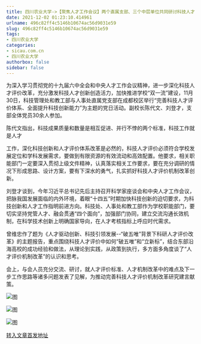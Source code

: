 ```yaml
---
title: 四川农业大学->​【聚焦人才工作会议】两个直属支部、三个中层单位共同研讨科技人才评价机制改革 | sicau.com.cn
date: 2021-12-02 01:23:10.414961
urlname: 496c82ff4c5146b10674ac56d9031e59
slug: 496c82ff4c5146b10674ac56d9031e59
tags: 
- 四川农业大学
categories:
- sicau.com.cn
- 四川农业大学
authorbox: false
sidebar: false
---
```

为深入学习贯彻党的十九届六中全会和中央人才工作会议精神，进一步深化科技人才评价改革，充分激发科技人才创新创造活力，加快推进学校“双一流”建设，11月30日，科技管理处和教工部与人事处直属党支部在成都校区举行“完善科技人才评价体系、全面提升科技创新能力”为主题的党日活动。副校长陈代文、刘登才，支部全体党员30余人参加。

陈代文指出，科技成果质量和数量是相互促进、并行不悖的两个标准，科技工作就是人才
<!--more-->
工作，深化科技创新和人才评价体系改革是必然的，科技人才评价必须符合学校发展定位和学科发展需求，要做到有限资源的有效流动和高效配置。他要求，相关职能部门一定要深入贯彻上级文件精神，认真落实相关工作要求，要在充分调研的情况下形成思路、设计方案，要有下深水的勇气，扎实抓好科技人才评价机制改革创新。

刘登才谈到，今年习近平总书记先后主持召开科学家座谈会和中央人才工作会议，把脉我国发展面临的内外环境，着眼“十四五”时期加快科技创新的迫切要求，为科技创新和人才工作指明前进方向。科技处、人事处和教工部作为学校职能部门，要切实坚持党管人才、融会贯通“四个面向”，加强部门协同，建立交流沟通长效机制，在科学技术创新上明确国家导向，在人才考核指标上呼应时代需求。

曾维忠作了题为《人才驱动创新、科技引领发展--“破五唯”背景下科研人才评价改革》的主题报告，重点围绕科技人才评价中如何“破五唯”和“立新标”，结合东部沿海高校的成功经验和做法，从理论到实践，从政策到执行，多方面多角度谈了“人才评价机制改革”的认识和思考。

会上，与会人员充分交流、研讨，就人才评价标准、人才机制改革中的难点及下一步工作思路等诸多问题发表了见解，为推动完善科技人才评价机制改革研究建言献策。

![图](https://news.sicau.edu.cn/__local/0/84/42/8DA4B5ADE5911137C2C6C703A52_0D578785_1B1BF.jpg)

![图](https://news.sicau.edu.cn/__local/5/4A/1F/C286F3BE3A37FF25D767BEC92FA_CA3FF93A_1AE93.jpg)

![图](https://news.sicau.edu.cn/__local/0/79/09/5755552C6B2C74EB46B39659515_05C9BDC2_253CB.jpg)

[转入文章首发地址](https://news.sicau.edu.cn/info/1078/65772.htm)